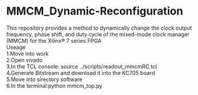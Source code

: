 # MMCM_Dynamic-Reconfiguration
This repository provides a method to dynamically change the clock output frequency, phase shift, and duty cycle of the mixed-mode clock manager (MMCM) for the Xilinx® 7 series FPGA  
Useage  
  1.Move into work   
  2.Open vivado  
  3.In the TCL console: source ../scripts/readout_mmcmRC.tcl  
  4.Generate Bitstream and download it into the KC705 board  
  5.Move into sirectory software  
  6.In the terminal:python mmcm_top.py  
  
